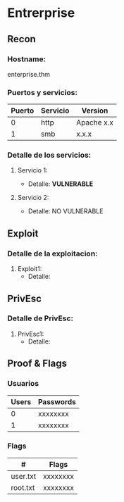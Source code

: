 # Entrerprise

## Recon
### Hostname:

  enterprise.thm

### Puertos y servicios:

| Puerto | Servicio | Version |
| -------| ---------| ---------|
| 0  | http | Apache x.x  |
| 1  | smb  | x.x.x |

### Detalle de los servicios:

1. Servicio 1:
      - Detalle:
      **VULNERABLE**

2. Servicio 2:
      - Detalle:
      NO VULNERABLE


## Exploit
### Detalle de la exploitacion:

1. Exploit1:
      - Detalle:


## PrivEsc
### Detalle de PrivEsc:

1. PrivEsc1:
      - Detalle:

## Proof & Flags
### Usuarios

| Users | Passwords |
| ------| --------- |
| 0  | xxxxxxxx |
| 1  | xxxxxxxx |

### Flags

| # | Flags |
| --| ----- |
| user.txt | xxxxxxxx |
| root.txt  | xxxxxxxx |
